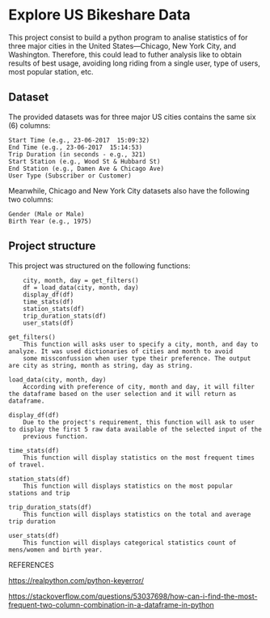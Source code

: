 # Explore US Bikeshare Data

This project consist to build a python program to analise statistics of for three major cities in the United States—Chicago, New York City, and Washington. Therefore, this could lead to futher analysis like to obtain results of best usage, avoiding long riding from a single user, type of users, most popular station, etc.


## Dataset

The provided datasets was for three major US cities contains the same six (6) columns:

    Start Time (e.g., 23-06-2017  15:09:32)
    End Time (e.g., 23-06-2017  15:14:53)
    Trip Duration (in seconds - e.g., 321)
    Start Station (e.g., Wood St & Hubbard St)
    End Station (e.g., Damen Ave & Chicago Ave)
    User Type (Subscriber or Customer)

Meanwhile, Chicago and New York City datasets also have the following two columns:

    Gender (Male or Male)
    Birth Year (e.g., 1975)


## Project structure

This project was structured on the following functions:

        city, month, day = get_filters()
        df = load_data(city, month, day)
        display_df(df)
        time_stats(df)
        station_stats(df)
        trip_duration_stats(df)
        user_stats(df)
    
    get_filters()  
        This function will asks user to specify a city, month, and day to analyze. It was used dictionaries of cities and month to avoid 
        some missconfussion when user type their preference. The output are city as string, month as string, day as string. 

    load_data(city, month, day)
        According with preference of city, month and day, it will filter the dataframe based on the user selection and it will return as dataframe.

    display_df(df)
        Due to the project's requirement, this function will ask to user to display the first 5 raw data available of the selected input of the 
        previous function.

    time_stats(df)
        This function will display statistics on the most frequent times of travel. 

    station_stats(df)
        This function will displays statistics on the most popular stations and trip

    trip_duration_stats(df)
        This function will displays statistics on the total and average trip duration

    user_stats(df)
        This function will displays categorical statistics count of mens/women and birth year. 



REFERENCES

https://realpython.com/python-keyerror/

https://stackoverflow.com/questions/53037698/how-can-i-find-the-most-frequent-two-column-combination-in-a-dataframe-in-python
